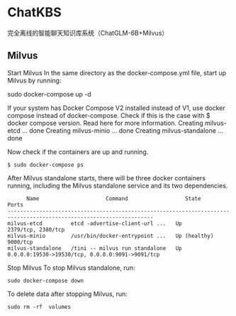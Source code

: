 # ChatKBS

完全离线的智能聊天知识库系统（ChatGLM-6B+Milvus）

## Milvus
Start Milvus
In the same directory as the docker-compose.yml file, start up Milvus by running:

sudo docker-compose up -d

If your system has Docker Compose V2 installed instead of V1, use docker compose instead of docker-compose. Check if this is the case with $ docker compose version. Read here for more information.
Creating milvus-etcd  ... done
Creating milvus-minio ... done
Creating milvus-standalone ... done

Now check if the containers are up and running.
```shell
$ sudo docker-compose ps
```


After Milvus standalone starts, there will be three docker containers running, including the Milvus standalone service and its two dependencies.
```
      Name                     Command                  State                            Ports
--------------------------------------------------------------------------------------------------------------------
milvus-etcd         etcd -advertise-client-url ...   Up             2379/tcp, 2380/tcp
milvus-minio        /usr/bin/docker-entrypoint ...   Up (healthy)   9000/tcp
milvus-standalone   /tini -- milvus run standalone   Up             0.0.0.0:19530->19530/tcp, 0.0.0.0:9091->9091/tcp
```

Stop Milvus
To stop Milvus standalone, run:

```shell
sudo docker-compose down
```


To delete data after stopping Milvus, run:

```shell
sudo rm -rf  volumes
```

